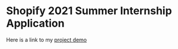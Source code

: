 # Shopify 2021 Summer Internship Application
Here is a link to my [project demo](http://cyrusdiego.com/shoppies/)

